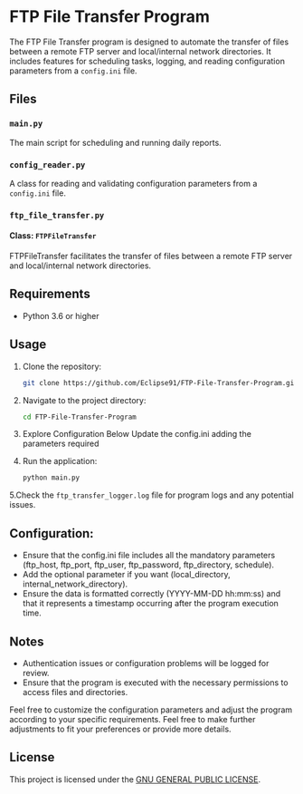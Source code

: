 # FTP File Transfer Program

The FTP File Transfer program is designed to automate the transfer of files between a remote FTP server and local/internal network directories. It includes features for scheduling tasks, logging, and reading configuration parameters from a `config.ini` file.

## Files

### `main.py`

The main script for scheduling and running daily reports.

### `config_reader.py`

A class for reading and validating configuration parameters from a `config.ini` file.

### `ftp_file_transfer.py`

#### Class: `FTPFileTransfer`

FTPFileTransfer facilitates the transfer of files between a remote FTP server and local/internal network directories.

## Requirements

- Python 3.6 or higher

## Usage

1. Clone the repository:

   ```bash
   git clone https://github.com/Eclipse91/FTP-File-Transfer-Program.git
   ```

2. Navigate to the project directory:

   ```bash
   cd FTP-File-Transfer-Program
   ```

3. Explore Configuration Below
   Update the config.ini adding the parameters required
4. Run the application:

   ```bash
   python main.py
   ```
5.Check the `ftp_transfer_logger.log` file for program logs and any potential issues.

## Configuration:
   - Ensure that the config.ini file includes all the mandatory parameters (ftp_host, ftp_port, ftp_user, ftp_password, ftp_directory, schedule).
   - Add the optional parameter if you want (local_directory, internal_network_directory).
   - Ensure the data is formatted correctly (YYYY-MM-DD hh:mm:ss) and that it represents a timestamp occurring after the program execution time.

## Notes

- Authentication issues or configuration problems will be logged for review.
- Ensure that the program is executed with the necessary permissions to access files and directories.

Feel free to customize the configuration parameters and adjust the program according to your specific requirements.
Feel free to make further adjustments to fit your preferences or provide more details.

## License

This project is licensed under the [GNU GENERAL PUBLIC LICENSE](LICENSE).
